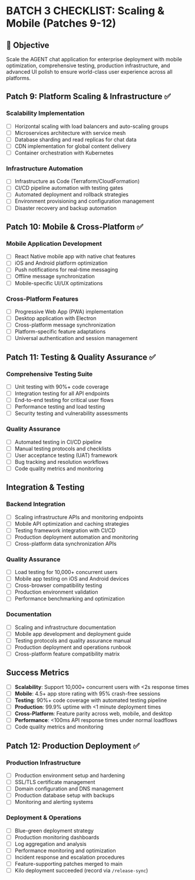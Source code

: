 # BATCH 3 CHECKLIST: Scaling & Mobile (Patches 9-12)

## 🎯 Objective
Scale the AGENT chat application for enterprise deployment with mobile optimization, comprehensive testing, production infrastructure, and advanced UI polish to ensure world-class user experience across all platforms.

## Patch 9: Platform Scaling & Infrastructure ✅
### Scalability Implementation
- [ ] Horizontal scaling with load balancers and auto-scaling groups
- [ ] Microservices architecture with service mesh
- [ ] Database sharding and read replicas for chat data
- [ ] CDN implementation for global content delivery
- [ ] Container orchestration with Kubernetes

### Infrastructure Automation
- [ ] Infrastructure as Code (Terraform/CloudFormation)
- [ ] CI/CD pipeline automation with testing gates
- [ ] Automated deployment and rollback strategies
- [ ] Environment provisioning and configuration management
- [ ] Disaster recovery and backup automation

## Patch 10: Mobile & Cross-Platform ✅
### Mobile Application Development
- [ ] React Native mobile app with native chat features
- [ ] iOS and Android platform optimization
- [ ] Push notifications for real-time messaging
- [ ] Offline message synchronization
- [ ] Mobile-specific UI/UX optimizations

### Cross-Platform Features
- [ ] Progressive Web App (PWA) implementation
- [ ] Desktop application with Electron
- [ ] Cross-platform message synchronization
- [ ] Platform-specific feature adaptations
- [ ] Universal authentication and session management

## Patch 11: Testing & Quality Assurance ✅
### Comprehensive Testing Suite
- [ ] Unit testing with 90%+ code coverage
- [ ] Integration testing for all API endpoints
- [ ] End-to-end testing for critical user flows
- [ ] Performance testing and load testing
- [ ] Security testing and vulnerability assessments

### Quality Assurance
- [ ] Automated testing in CI/CD pipeline
- [ ] Manual testing protocols and checklists
- [ ] User acceptance testing (UAT) framework
- [ ] Bug tracking and resolution workflows
- [ ] Code quality metrics and monitoring

## Integration & Testing
### Backend Integration
- [ ] Scaling infrastructure APIs and monitoring endpoints
- [ ] Mobile API optimization and caching strategies
- [ ] Testing framework integration with CI/CD
- [ ] Production deployment automation and monitoring
- [ ] Cross-platform data synchronization APIs

### Quality Assurance
- [ ] Load testing for 10,000+ concurrent users
- [ ] Mobile app testing on iOS and Android devices
- [ ] Cross-browser compatibility testing
- [ ] Production environment validation
- [ ] Performance benchmarking and optimization

### Documentation
- [ ] Scaling and infrastructure documentation
- [ ] Mobile app development and deployment guide
- [ ] Testing protocols and quality assurance manual
- [ ] Production deployment and operations runbook
- [ ] Cross-platform feature compatibility matrix

## Success Metrics
- [ ] **Scalability**: Support 10,000+ concurrent users with <2s response times
- [ ] **Mobile**: 4.5+ app store rating with 95% crash-free sessions
- [ ] **Testing**: 90%+ code coverage with automated testing pipeline
- [ ] **Production**: 99.9% uptime with <1 minute deployment times
- [ ] **Cross-Platform**: Feature parity across web, mobile, and desktop
- [ ] **Performance**: <100ms API response times under normal loadflows
- [ ] Code quality metrics and monitoring

## Patch 12: Production Deployment ✅
### Production Infrastructure
- [ ] Production environment setup and hardening
- [ ] SSL/TLS certificate management
- [ ] Domain configuration and DNS management
- [ ] Production database setup with backups
- [ ] Monitoring and alerting systems

### Deployment & Operations
- [ ] Blue-green deployment strategy
- [ ] Production monitoring dashboards
- [ ] Log aggregation and analysis
- [ ] Performance monitoring and optimization
- [ ] Incident response and escalation procedures
- [ ] Feature-supporting patches merged to main
- [ ] Kilo deployment succeeded (record via `/release-sync`)
